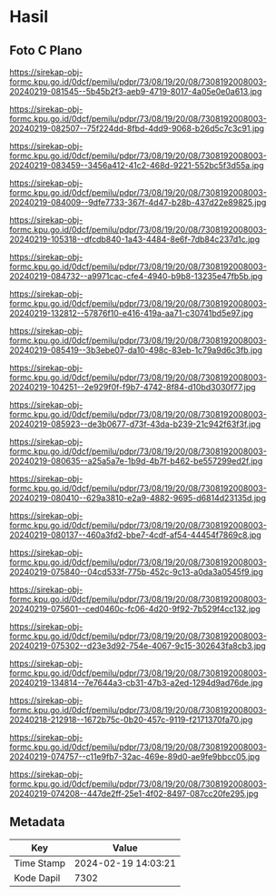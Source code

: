 # Hasil

## Foto C Plano

https://sirekap-obj-formc.kpu.go.id/0dcf/pemilu/pdpr/73/08/19/20/08/7308192008003-20240219-081545--5b45b2f3-aeb9-4719-8017-4a05e0e0a613.jpg

https://sirekap-obj-formc.kpu.go.id/0dcf/pemilu/pdpr/73/08/19/20/08/7308192008003-20240219-082507--75f224dd-8fbd-4dd9-9068-b26d5c7c3c91.jpg

https://sirekap-obj-formc.kpu.go.id/0dcf/pemilu/pdpr/73/08/19/20/08/7308192008003-20240219-083459--3456a412-41c2-468d-9221-552bc5f3d55a.jpg

https://sirekap-obj-formc.kpu.go.id/0dcf/pemilu/pdpr/73/08/19/20/08/7308192008003-20240219-084009--9dfe7733-367f-4d47-b28b-437d22e89825.jpg

https://sirekap-obj-formc.kpu.go.id/0dcf/pemilu/pdpr/73/08/19/20/08/7308192008003-20240219-105318--dfcdb840-1a43-4484-8e6f-7db84c237d1c.jpg

https://sirekap-obj-formc.kpu.go.id/0dcf/pemilu/pdpr/73/08/19/20/08/7308192008003-20240219-084732--a9971cac-cfe4-4940-b9b8-13235e47fb5b.jpg

https://sirekap-obj-formc.kpu.go.id/0dcf/pemilu/pdpr/73/08/19/20/08/7308192008003-20240219-132812--57876f10-e416-419a-aa71-c30741bd5e97.jpg

https://sirekap-obj-formc.kpu.go.id/0dcf/pemilu/pdpr/73/08/19/20/08/7308192008003-20240219-085419--3b3ebe07-da10-498c-83eb-1c79a9d6c3fb.jpg

https://sirekap-obj-formc.kpu.go.id/0dcf/pemilu/pdpr/73/08/19/20/08/7308192008003-20240219-104251--2e929f0f-f9b7-4742-8f84-d10bd3030f77.jpg

https://sirekap-obj-formc.kpu.go.id/0dcf/pemilu/pdpr/73/08/19/20/08/7308192008003-20240219-085923--de3b0677-d73f-43da-b239-21c942f63f3f.jpg

https://sirekap-obj-formc.kpu.go.id/0dcf/pemilu/pdpr/73/08/19/20/08/7308192008003-20240219-080635--a25a5a7e-1b9d-4b7f-b462-be557299ed2f.jpg

https://sirekap-obj-formc.kpu.go.id/0dcf/pemilu/pdpr/73/08/19/20/08/7308192008003-20240219-080410--629a3810-e2a9-4882-9695-d6814d23135d.jpg

https://sirekap-obj-formc.kpu.go.id/0dcf/pemilu/pdpr/73/08/19/20/08/7308192008003-20240219-080137--460a3fd2-bbe7-4cdf-af54-44454f7869c8.jpg

https://sirekap-obj-formc.kpu.go.id/0dcf/pemilu/pdpr/73/08/19/20/08/7308192008003-20240219-075840--04cd533f-775b-452c-9c13-a0da3a0545f9.jpg

https://sirekap-obj-formc.kpu.go.id/0dcf/pemilu/pdpr/73/08/19/20/08/7308192008003-20240219-075601--ced0460c-fc06-4d20-9f92-7b529f4cc132.jpg

https://sirekap-obj-formc.kpu.go.id/0dcf/pemilu/pdpr/73/08/19/20/08/7308192008003-20240219-075302--d23e3d92-754e-4067-9c15-302643fa8cb3.jpg

https://sirekap-obj-formc.kpu.go.id/0dcf/pemilu/pdpr/73/08/19/20/08/7308192008003-20240219-134814--7e7644a3-cb31-47b3-a2ed-1294d9ad76de.jpg

https://sirekap-obj-formc.kpu.go.id/0dcf/pemilu/pdpr/73/08/19/20/08/7308192008003-20240218-212918--1672b75c-0b20-457c-9119-f2171370fa70.jpg

https://sirekap-obj-formc.kpu.go.id/0dcf/pemilu/pdpr/73/08/19/20/08/7308192008003-20240219-074757--c11e9fb7-32ac-469e-89d0-ae9fe9bbcc05.jpg

https://sirekap-obj-formc.kpu.go.id/0dcf/pemilu/pdpr/73/08/19/20/08/7308192008003-20240219-074208--447de2ff-25e1-4f02-8497-087cc20fe295.jpg


## Metadata

| Key        | Value               |
| ---------- | ------------------- |
| Time Stamp | 2024-02-19 14:03:21 |
| Kode Dapil | 7302                |



